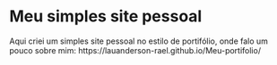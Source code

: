   <h1>Meu simples site pessoal</h1>
  <p>Aqui criei um simples site pessoal no estilo de portifólio, onde falo um pouco sobre mim: https://lauanderson-rael.github.io/Meu-portifolio/ </p>
